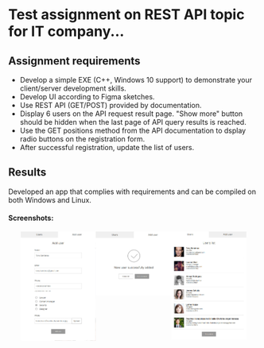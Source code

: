 # Test assignment on REST API topic for IT company...

## Assignment requirements

- Develop a simple EXE (C++, Windows 10 support) to demonstrate your client/server development skills.
- Develop UI according to Figma sketches.
- Use REST API (GET/POST) provided by documentation.
- Display 6 users on the API request result page. "Show more" button should be hidden when the last page of API query results is reached.
- Use the GET positions method from the API documentation to dsplay radio buttons on the registration form.
- After successful registration, update the list of users.

## Results

Developed an app that complies with requirements and can be compiled on both Windows and Linux.

#### Screenshots:

<div style="display: flex; justify-content: center;"> 
  <img src="images/reg.jpg" width=30% height=30% />
  <img src="images/reg_success.jpg" width=30% height=30% />
  <img src="images/user_list.jpg" width=30% height=30%  />
</div>


